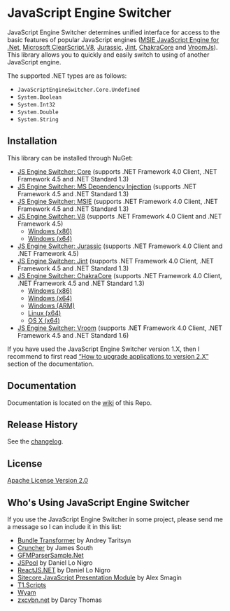 JavaScript Engine Switcher
==========================

JavaScript Engine Switcher determines unified interface for access to the basic features of popular JavaScript engines ([MSIE JavaScript Engine for .Net](http://github.com/Taritsyn/MsieJavaScriptEngine), [Microsoft ClearScript.V8](http://github.com/Microsoft/ClearScript), [Jurassic](http://github.com/paulbartrum/jurassic), [Jint](http://github.com/sebastienros/jint), [ChakraCore](http://github.com/Microsoft/ChakraCore) and [VroomJs](http://github.com/pauldotknopf/vroomjs-core)).
This library allows you to quickly and easily switch to using of another JavaScript engine.

The supported .NET types are as follows:

 * `JavaScriptEngineSwitcher.Core.Undefined`
 * `System.Boolean`
 * `System.Int32`
 * `System.Double`
 * `System.String`

## Installation
This library can be installed through NuGet:

 * [JS Engine Switcher: Core](http://nuget.org/packages/JavaScriptEngineSwitcher.Core) (supports .NET Framework 4.0 Client, .NET Framework 4.5 and .NET Standard 1.3)
 * [JS Engine Switcher: MS Dependency Injection](http://nuget.org/packages/JavaScriptEngineSwitcher.Extensions.MsDependencyInjection) (supports .NET Framework 4.5 and .NET Standard 1.3)
 * [JS Engine Switcher: MSIE](http://nuget.org/packages/JavaScriptEngineSwitcher.Msie) (supports .NET Framework 4.0 Client, .NET Framework 4.5 and .NET Standard 1.3)
 * [JS Engine Switcher: V8](http://nuget.org/packages/JavaScriptEngineSwitcher.V8) (supports .NET Framework 4.0 Client and .NET Framework 4.5)
   * [Windows (x86)](http://nuget.org/packages/JavaScriptEngineSwitcher.V8.Native.win-x86)
   * [Windows (x64)](http://nuget.org/packages/JavaScriptEngineSwitcher.V8.Native.win-x64)
 * [JS Engine Switcher: Jurassic](http://nuget.org/packages/JavaScriptEngineSwitcher.Jurassic) (supports .NET Framework 4.0 Client and .NET Framework 4.5)
 * [JS Engine Switcher: Jint](http://nuget.org/packages/JavaScriptEngineSwitcher.Jint) (supports .NET Framework 4.0 Client, .NET Framework 4.5 and .NET Standard 1.3)
 * [JS Engine Switcher: ChakraCore](http://nuget.org/packages/JavaScriptEngineSwitcher.ChakraCore) (supports .NET Framework 4.0 Client, .NET Framework 4.5 and .NET Standard 1.3)
   * [Windows (x86)](http://nuget.org/packages/JavaScriptEngineSwitcher.ChakraCore.Native.win-x86)
   * [Windows (x64)](http://nuget.org/packages/JavaScriptEngineSwitcher.ChakraCore.Native.win-x64)
   * [Windows (ARM)](http://nuget.org/packages/JavaScriptEngineSwitcher.ChakraCore.Native.win8-arm)
   * [Linux (x64)](http://nuget.org/packages/JavaScriptEngineSwitcher.ChakraCore.Native.linux-x64)
   * [OS X (x64)](http://nuget.org/packages/JavaScriptEngineSwitcher.ChakraCore.Native.osx-x64)
 * [JS Engine Switcher: Vroom](http://nuget.org/packages/JavaScriptEngineSwitcher.Vroom) (supports .NET Framework 4.0 Client, .NET Framework 4.5 and .NET Standard 1.6)

If you have used the JavaScript Engine Switcher version 1.X, then I recommend to first read [“How to upgrade applications to version 2.X”](https://github.com/Taritsyn/JavaScriptEngineSwitcher/wiki/How-to-upgrade-applications-to-version-2.X) section of the documentation.

## Documentation
Documentation is located on the [wiki](https://github.com/Taritsyn/JavaScriptEngineSwitcher/wiki) of this Repo.

## Release History
See the [changelog](CHANGELOG.md).

## License
[Apache License Version 2.0](http://github.com/Taritsyn/JavaScriptEngineSwitcher/blob/master/LICENSE)

## Who's Using JavaScript Engine Switcher
If you use the JavaScript Engine Switcher in some project, please send me a message so I can include it in this list:

 * [Bundle Transformer](https://github.com/Taritsyn/BundleTransformer) by Andrey Taritsyn
 * [Cruncher](https://github.com/JimBobSquarePants/Cruncher) by James South
 * [GFMParserSample.Net](https://github.com/mad4-red/GFMParserSample.Net)
 * [JSPool](http://dan.cx/projects/jspool) by Daniel Lo Nigro
 * [ReactJS.NET](http://reactjs.net/) by Daniel Lo Nigro
 * [Sitecore JavaScript Presentation Module](https://github.com/asmagin/sitecore-js-presentation) by Alex Smagin
 * [T1.Scripts](http://nuget.org/packages/T1.Scripts)
 * [Wyam](http://wyam.io/)
 * [zxcvbn.net](https://github.com/darcythomas/zxcvbn.net) by Darcy Thomas